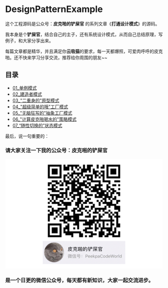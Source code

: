 # DesignPatternExample

这个工程源码是公众号：**皮克啪的铲屎官**  的系列文章《**打通设计模式**》的源码。  

我本身是个**铲屎官**，结合自己的主子，还有系统设计模式，从而自己总结原理，写例子，和大家分享出来。

每篇文章都是精华，并且满足你**云吸猫**的要求，每一天都爆照，可爱肉呼呼的皮克啪。还不快来学习分享交流，推荐给你周围的朋友~~

## 目录
- [01_单例模式](https://github.com/SwyftG/DesignPatternExample/tree/master/src/DP_01_SingletonPattern)  
- [02_建造者模式](https://github.com/SwyftG/DesignPatternExample/tree/master/src/DP_02_BuilderPattern)
- [03_"二重身的"原型模式](https://github.com/SwyftG/DesignPatternExample/tree/master/src/DP_03_PrototypePattern)
- [04_"超级简单的哦"工厂模式](https://github.com/SwyftG/DesignPatternExample/tree/master/src/DP_04_FactoryPattern)
- [05_"无脑狂写的"抽象工厂模式](https://github.com/SwyftG/DesignPatternExample/tree/master/src/DP_05_AbstractFactoryPattern)
- [06_"计算皮克啪喝水的"策略模式](https://github.com/SwyftG/DesignPatternExample/tree/master/src/DP_06_StrategyPattern)
- [07_“随性切换的”状态模式](https://github.com/SwyftG/DesignPatternExample/tree/master/src/DP_07_StatePattern)


最后，说一句重要的：

### 请大家关注一下我的公众号：**皮克啪的铲屎官**
![qr_code](https://github.com/SwyftG/DesignPatternExample/blob/dev/src/img/qr_code.png)
### 是一个日更的微信公众号，每天都有新知识，大家一起交流进步。